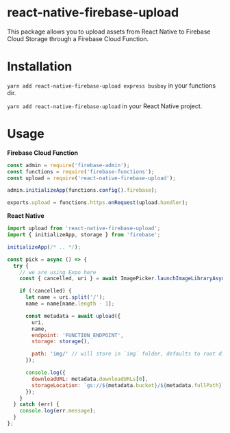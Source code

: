 # react-native-firebase-upload

This package allows you to upload assets from React Native to Firebase Cloud Storage through a Firebase Cloud Function.

# Installation

`yarn add react-native-firebase-upload express busboy` in your functions dir.

`yarn add react-native-firebase-upload` in your React Native project.

# Usage

**Firebase Cloud Function**

```javascript
const admin = require('firebase-admin');
const functions = require('firebase-functions');
const upload = require('react-native-firebase-upload');

admin.initializeApp(functions.config().firebase);

exports.upload = functions.https.onRequest(upload.handler);
```

**React Native**

```javascript
import upload from 'react-native-firebase-upload';
import { initializeApp, storage } from 'firebase';

initializeApp(/* .. */);

const pick = async () => {
  try {
    // we are using Expo here
    const { cancelled, uri } = await ImagePicker.launchImageLibraryAsync();

    if (!cancelled) {
      let name = uri.split('/');
      name = name[name.length - 1];

      const metadata = await upload({
        uri,
        name,
        endpoint: 'FUNCTION_ENDPOINT',
        storage: storage(),

        path: 'img/' // will store in `img` folder, defaults to root directory `/`
      });

      console.log({
        downloadURL: metadata.downloadURLs[0],
        storageLocation: `gs://${metadata.bucket}/${metadata.fullPath}`
      });
    }
  } catch (err) {
    console.log(err.message);
  }
};
```
